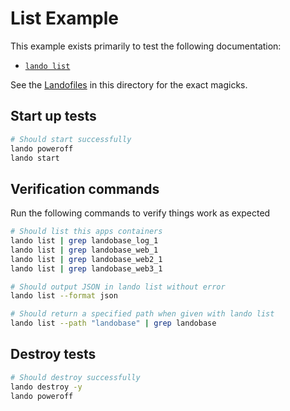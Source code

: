 # List Example

This example exists primarily to test the following documentation:

* [`lando list`](https://docs.lando.dev/cli/list.html)

See the [Landofiles](https://docs.lando.dev/config/lando.html) in this directory for the exact magicks.

## Start up tests

```bash
# Should start successfully
lando poweroff
lando start
```

## Verification commands

Run the following commands to verify things work as expected

```bash
# Should list this apps containers
lando list | grep landobase_log_1
lando list | grep landobase_web_1
lando list | grep landobase_web2_1
lando list | grep landobase_web3_1

# Should output JSON in lando list without error
lando list --format json

# Should return a specified path when given with lando list
lando list --path "landobase" | grep landobase
```

## Destroy tests

```bash
# Should destroy successfully
lando destroy -y
lando poweroff
```
